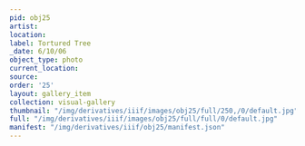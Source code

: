 ```yaml
---
pid: obj25
artist: 
location: 
label: Tortured Tree
_date: 6/10/06
object_type: photo
current_location: 
source: 
order: '25'
layout: gallery_item
collection: visual-gallery
thumbnail: "/img/derivatives/iiif/images/obj25/full/250,/0/default.jpg"
full: "/img/derivatives/iiif/images/obj25/full/full/0/default.jpg"
manifest: "/img/derivatives/iiif/obj25/manifest.json"
---
```


